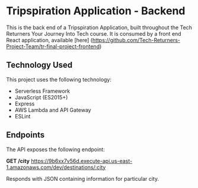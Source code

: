 # Tripspiration Application - Backend
This is the back end of a Tripspiration Application, built throughout the Tech Returners Your Journey Into Tech course. It is consumed by a front end React application, available [here] (https://github.com/Tech-Returners-Project-Team/tr-final-project-frontend)



## Technology Used
This project uses the following technology:

* Serverless Framework
* JavaScript (ES2015+)
* Express
* AWS Lambda and API Gateway
* ESLint

## Endpoints
The API exposes the following endpoint:

**GET /city**
https://9b6xx7v56d.execute-api.us-east-1.amazonaws.com/dev/destinations/:city

Responds with JSON containing information for particular city.